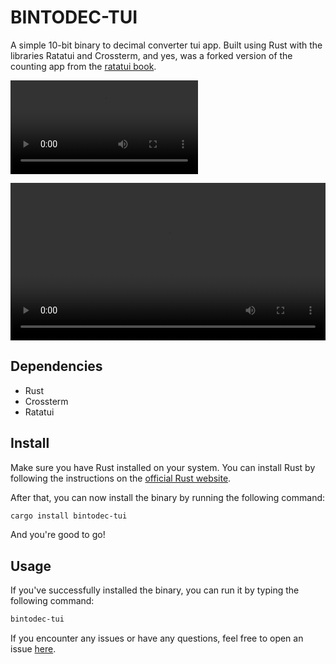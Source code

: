 # BINTODEC-TUI

A simple 10-bit binary to decimal converter tui app. Built using Rust with the libraries Ratatui and Crossterm, and yes, was a forked version of the counting app from the [ratatui book](https://ratatui.rs/tutorials/counter-app/).

![showcase-video](https://github.com/lordpaijo/bintodec-tui/blob/master/showcase.mp4)

<video width="100%" controls>
  <source src="https://github.com/lordpaijo/bintodec-tui/blob/master/showcase.mp4" type="video/mp4">
</video> 

## Dependencies

- Rust
- Crossterm
- Ratatui

## Install

Make sure you have Rust installed on your system. You can install Rust by following the instructions on the [official Rust website](https://www.rust-lang.org/tools/install). <br>

After that, you can now install the binary by running the following command:
```bash
cargo install bintodec-tui
```

And you're good to go!

## Usage

If you've successfully installed the binary, you can run it by typing the following command:
```bash
bintodec-tui
```

If you encounter any issues or have any questions, feel free to open an issue [here](https://github.com/paijo/bintodec-tui).

